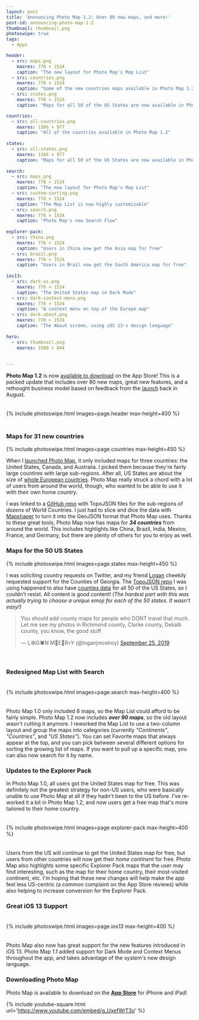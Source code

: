 ```yaml
---
layout: post
title: 'Announcing Photo Map 1.2: Over 80 new maps, and more!'
post-id: announcing-photo-map-1-2
thumbnail: thumbnail.png
photoswipe: true
tags: 
  - Apps

header:
  - src: maps.png
    maxres: 776 × 1524
    caption: "The new layout for Photo Map's Map List"
  - src: countries.png
    maxres: 776 × 1524
    caption: "Some of the new countries maps available in Photo Map 1.2"
  - src: states.png
    maxres: 776 × 1524
    caption: "Maps for all 50 of the US States are now available in Photo Map 1.2!"

countries:
  - src: all-countries.png
    maxres: 1366 × 977
    caption: "All of the countries available in Photo Map 1.2"
    
states:
  - src: all-states.png
    maxres: 1366 × 977
    caption: "Maps for all 50 of the US States are now available in Photo Map 1.2!"
    
search:
  - src: maps.png
    maxres: 776 × 1524
    caption: "The new layout for Photo Map's Map List"
  - src: custom-sorting.png
    maxres: 776 × 1524
    caption: "The Map List is now highly customizable"
  - src: search.png
    maxres: 776 × 1524
    caption: "Photo Map's new Search Flow"
    
explorer-pack:
  - src: china.png
    maxres: 776 × 1524
    caption: "Users in China now get the Asia map for free"
  - src: brazil.png
    maxres: 776 × 1524
    caption: "Users in Brail now get the South America map for free"
    
ios13:
  - src: dark-us.png
    maxres: 776 × 1524
    caption: "The United States map in Dark Mode"
  - src: dark-context-menu.png
    maxres: 776 × 1524
    caption: "A context menu on top of the Europe map"
  - src: dark-about.png
    maxres: 776 × 1524
    caption: "The About screen, using iOS 13's design language"
    
hero:
  - src: thumbnail.png
    maxres: 1500 × 844
    
    
---
```


**Photo Map 1.2** is now [available to download](https://apps.apple.com/us/app/photo-map-us-europe-more/id1472276407#?platform=iphone) on the App Store! This is a packed update that includes over 80 new maps, great new features, and a rethought business model based on feedback from the [launch](/blog/announcing-photo-map) back in August.

<div style="padding-top:20px; padding-bottom:20px;">
{% include photoswipe.html images=page.header max-height=400 %}
</div>

<!--break-->

<h3>Maps for 31 new countries</h3>

{% include photoswipe.html images=page.countries max-height=450 %}

When I [launched Photo Map](/blog/announcing-photo-map), it only included maps for three countires: the United States, Canada, and Australia. I picked them because they're fairly large countires with large sub-regions. After all, US States are about the size of [whole European countries](https://twentytwowords.com/map-of-u-s-states-transposed-onto-similar-european-countries-to-give-a-sense-of-size/). Photo Map really struck a chord with a lot of users from around the world, though, who wanted to be able to use it with their own home country. 

I was linked to a [GitHub repo](https://github.com/deldersveld/topojson) with TopoJSON files for the sub-regions of <i>dozens</i> of World Countries. I just had to slice and dice the data with [Mapshaper](https://mapshaper.org) to turn it into the GeoJSON format that Photo Map uses. Thanks to these great tools, Photo Map now has maps for <i><b>34 countries</b></i> from around the world. This includes highlights like China, Brazil, India, Mexico, France, and Germany, but there are plenty of others for you to enjoy as well.

<h3>Maps for the 50 US States</h3>

{% include photoswipe.html images=page.states max-height=450 %}

I was soliciting country requests on Twitter, and my friend [Logan](https://twitter.com/loganjmcelroy) cheekily requested support for the Counties of Georgia. The [TopoJSON repo](https://github.com/deldersveld/topojson) I was using happened to also have [counties data](https://github.com/deldersveld/topojson/tree/master/countries/us-states) for all 50 of the US States, so I couldn't resist. All content is good content! *(The hardest part with this was actually trying to choose a unique emoji for each of the 50 states. It wasn't easy!)*

<blockquote class="twitter-tweet tw-align-center"><p lang="en" dir="ltr">You should add county maps for people who DONT travel that much. Let me see my photos in Richmond county, Clarke county, Dekalb county, you know, the good stuff</p>&mdash; L🕸G🕷N M🦇E🔪R💀Y (@loganjmcelroy) <a href="https://twitter.com/loganjmcelroy/status/1176937787829800960?ref_src=twsrc%5Etfw">September 25, 2019</a></blockquote> <script async src="https://platform.twitter.com/widgets.js" charset="utf-8"></script>
<br>

<h3>Redesigned Map List with Search</h3>

<div style="padding-top:20px; padding-bottom:20px;">
{% include photoswipe.html images=page.search max-height=400 %}
</div>

Photo Map 1.0 only included 8 maps, so the Map List could afford to be fairly simple. Photo Map 1.2 now includes ***over 90 maps***, so the old layout wasn't cutting it anymore. I reworked the Map List to use a two-column layout and group the maps into categories (currently *"Continents"*, *"Countries"*, and *"US States"*). You can set Favorite maps that always appear at the top, and you can pick between several different options for sorting the growing list of maps. If you want to pull up a specific map, you can also now search for it by name.

<h3>Updates to the Explorer Pack</h3>

In Photo Map 1.0, all users got the United States map for free. This was definitely not the greatest strategy for non-US users, who were basically unable to use Photo Map at all if they hadn't been to the US before. I've re-worked it a bit in Photo Map 1.2, and now users get a free map that's more tailored to their home country.

<div style="padding-top:20px; padding-bottom:20px;">
{% include photoswipe.html images=page.explorer-pack max-height=400 %}
</div>

Users from the US will continue to get the United States map for free, but users from other countries will now get their *home continent* for free. Photo Map also highlights some specific Explorer Pack maps that the user may find interesting, such as the map for their home country, their most-visited continent, etc. I'm hoping that these new changes will help make the app feel less US-centric (a common complaint on the App Store reviews) while also helping to increase conversion for the Explorer Pack.

<h3>Great iOS 13 Support</h3>

<div style="padding-top:20px; padding-bottom:20px;">
{% include photoswipe.html images=page.ios13 max-height=400 %}
</div>

Photo Map also now has great support for the new features introduced in iOS 13. Photo Map 1.1 added support for Dark Mode and Context Menus throughout the app, and takes advantage of the system's new design language. 

<h3>Downloading Photo Map</h3>

Photo Map is available to download on the [**App Store**](https://apps.apple.com/us/app/photo-map-us-europe-more/id1472276407#?platform=iphone) for iPhone and iPad!

{% include youtube-square.html url='https://www.youtube.com/embed/g_UxefWrT3o' %}